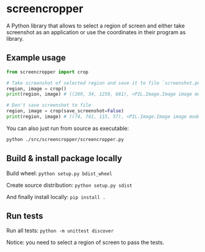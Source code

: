 # screencropper

A Python library that allows to select a region of screen and either take screenshot as an application or use the coordinates in their program as library.

## Example usage

```python
from screencropper import crop

# Take screenshot of selected region and save it to file `screenshot.png`
region, image = crop()
print(region, image) # ((269, 34, 1259, 681), <PIL.Image.Image image mode=RGB size=1259x681 at 0x16401357790>)

# Don't save screenshot to file
region, image = crop(save_screenshot=False)
print(region, image) # ((74, 741, 115, 57), <PIL.Image.Image image mode=RGB size=115x57 at 0x22D2E6D7810>)
```

You can also just run from source as executable:

```bash
python ./src/screencropper/screencropper.py
```

## Build & install package locally

Build wheel: `python setup.py bdist_wheel`

Create source distribution: `python setup.py sdist`

And finally install locally: `pip install .`

## Run tests

Run all tests: `python -m unittest discover`

Notice: you need to select a region of screen to pass the tests.
